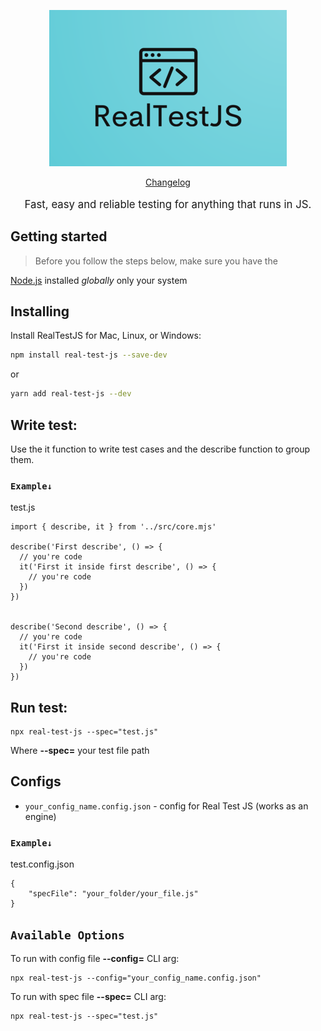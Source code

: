 <p align="center">
  <a href="./logo/logo.png">
    <picture>
      <img alt="RealTestJS" src="./logo/logo.png">
    </picture>    
  </a>
</p>

<p align="center">
  <a href="./CHANGELOG.md">Changelog</a> 
</p>
<p align="center" style="font-size:120%;">
  Fast, easy and reliable testing for anything that runs in JS.
</p>

## Getting started

> Before you follow the steps below, make sure you have the

[Node.js](https://nodejs.org/en/download/) installed _globally_ only your system

## Installing

Install RealTestJS for Mac, Linux, or Windows:

```bash
npm install real-test-js --save-dev
```

or

```bash
yarn add real-test-js --dev
```

## Write test:
Use the it function to write test cases and the describe function to group them.

### `Example↓`

test.js

```
import { describe, it } from '../src/core.mjs'

describe('First describe', () => {
  // you're code
  it('First it inside first describe', () => {
    // you're code
  })
})


describe('Second describe', () => {
  // you're code
  it('First it inside second describe', () => {
    // you're code
  })
})
```

## Run test:

```
npx real-test-js --spec="test.js"
```

Where **--spec=** your test file path

## Configs

- `your_config_name.config.json` - config for Real Test JS (works as an engine)

### `Example↓`

test.config.json

```
{
    "specFile": "your_folder/your_file.js"
}
```

## `Available Options`

To run with config file **--config=** CLI arg:

```
npx real-test-js --config="your_config_name.config.json"
```

To run with spec file **--spec=** CLI arg:

```
npx real-test-js --spec="test.js"
```
